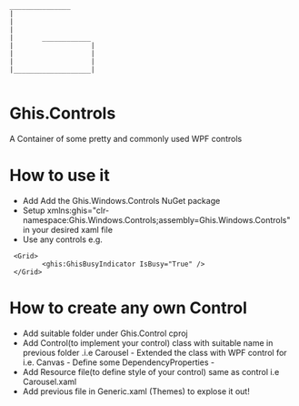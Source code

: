 ```
_______________
|
|
|
|       ____________
|                   |
|                   |
|                   |
|___________________|


```

# Ghis.Controls
A Container of  some pretty and commonly used WPF controls 

# How to use it
* Add Add the Ghis.Windows.Controls NuGet package 
* Setup xmlns:ghis="clr-namespace:Ghis.Windows.Controls;assembly=Ghis.Windows.Controls" in your desired xaml file
* Use any controls e.g. 
``` xaml
 <Grid>
        <ghis:GhisBusyIndicator IsBusy="True" />
 </Grid>
```
# How to create any own Control
- Add suitable folder under Ghis.Control cproj
- Add Control(to implement your control) class with suitable name in previous folder .i.e Carousel
       -  Extended the class with WPF control for i.e. Canvas
       -  Define some DependencyProperties 
       -       
- Add Resource file(to define style of your control) same as control i.e Carousel.xaml
- Add  previous file in Generic.xaml (Themes) to explose it out!